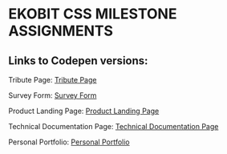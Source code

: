 # EKOBIT CSS MILESTONE ASSIGNMENTS

## Links to Codepen versions:

Tribute Page: [Tribute Page](https://codepen.io/glitzyken/pen/KKMwodb "Tribute Page")

Survey Form: [Survey Form](https://codepen.io/glitzyken/pen/abZzRyM "Survey Form")

Product Landing Page: [Product Landing Page](https://codepen.io/glitzyken/pen/KKMwbGa "Product Landing Page")

Technical Documentation Page: [Technical Documentation Page](https://codepen.io/glitzyken/pen/MWeYZzo "Technical Documentation Page")

Personal Portfolio: [ Personal Portfolio](https://codepen.io/glitzyken/pen/NWrPeor " Personal Portfolio")
